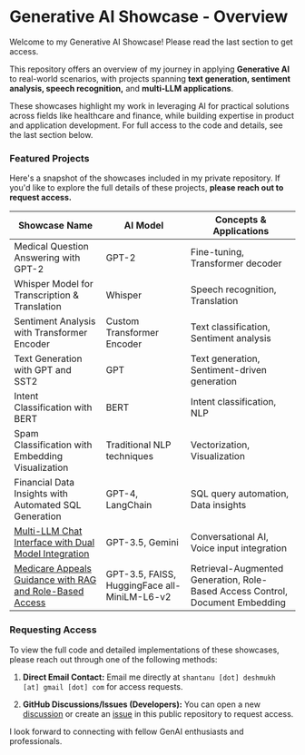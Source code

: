 # Generative AI Showcase - Overview

Welcome to my Generative AI Showcase! Please read the last section to get access.

This repository offers an overview of my journey in applying **Generative AI** to real-world scenarios, with projects spanning **text generation, sentiment analysis, speech recognition,** and **multi-LLM applications**.

These showcases highlight my work in leveraging AI for practical solutions across fields like healthcare and finance, while building expertise in product and application development. For full access to the code and details, see the last section below.


### Featured Projects
Here's a snapshot of the showcases included in my private repository. If you'd like to explore the full details of these projects, **please reach out to request access.**

| Showcase Name                                         | AI Model                     | Concepts & Applications           |
| ----------------------------------------------------- | ---------------------------- | --------------------------------- |
| Medical Question Answering with GPT-2                 | GPT-2                         | Fine-tuning, Transformer decoder  |
| Whisper Model for Transcription & Translation         | Whisper                      | Speech recognition, Translation   |
| Sentiment Analysis with Transformer Encoder           | Custom Transformer Encoder   | Text classification, Sentiment analysis |
| Text Generation with GPT and SST2                     | GPT                          | Text generation, Sentiment-driven generation |
| Intent Classification with BERT                       | BERT                         | Intent classification, NLP        |
| Spam Classification with Embedding Visualization      | Traditional NLP techniques   | Vectorization, Visualization      |
| Financial Data Insights with Automated SQL Generation | GPT-4, LangChain             | SQL query automation, Data insights |
| [Multi-LLM Chat Interface with Dual Model Integration](https://huggingface.co/spaces/shantanu9/multi-llm-gradio-demo) | GPT-3.5, Gemini              | Conversational AI, Voice input integration |
| [Medicare Appeals Guidance with RAG and Role-Based Access](https://huggingface.co/spaces/shantanu9/Appeal_IQ_2.0) | GPT-3.5, FAISS, HuggingFace all-MiniLM-L6-v2 | Retrieval-Augmented Generation, Role-Based Access Control, Document Embedding |



### Requesting Access
To view the full code and detailed implementations of these showcases, please reach out through one of the following methods:

1. **Direct Email Contact:** Email me directly at `shantanu [dot] deshmukh [at] gmail [dot] com` for access requests.

2. **GitHub Discussions/Issues (Developers):** You can open a new [discussion](https://github.com/sdeshmukh99/Generative-AI-Showcase/discussions) or create an [issue](https://github.com/sdeshmukh99/Generative-AI-Showcase/issues) in this public repository to request access.

I look forward to connecting with fellow GenAI enthusiasts and professionals.
